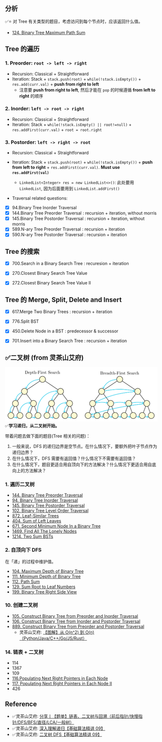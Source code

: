 ## 分析
✅⭐ 对 Tree 有关类型的题目，考虑访问到每个节点时，应该返回什么值。
* [124. Binary Tree Maximum Path Sum](https://leetcode.com/problems/binary-tree-maximum-path-sum/)

## Tree 的遍历
### 1. **Preorder**: `root -> left -> right`
* Recursion: Classical + Straightforward
* Iteration: Stack + `stack.push(root)` + `while(!stack.isEmpty())` + `res.add(curr.val)` + **push from right to left**
    * 注意要 **push from right to left**, 然后才能在 `pop` 的时候遵循 **from left to right** 的顺序

### 2. **Inorder**: `left -> root -> right`
* Recursion: Classical + Straightforward
* Iteration: Stack + `while(!stack.isEmpty() || root!=null)` + `res.addFirst(curr.val)` + `root = root.right`

### 3. **Postorder**: `left -> right -> root`
* Recursion: Classical + Straightforward
* Iteration: Stack + `stack.push(root)` + `while(!stack.isEmpty())` + **push from left to right** + `res.addFirst(curr.val)`. **Must use `res.addFirst(val)`**
    * `LinkedList<Integer> res = new LinkedList<>()`: 此处要用 `LinkedList`, 因为后面要用到 `LinkedList.addFirst()`

* Traversal related questions:
- [x] 94.Binary Tree Inorder Traversal
- [x] 144.Binary Tree Preorder Traversal    : recursion + iteration, without morris
- [x] 145.Binary Tree Postorder Traversal   : recursion + iteration, without morris
- [x] 589.N-ary Tree Preorder Traversal     : recursion + iteration
- [x] 590.N-ary Tree Postorder Traversal    : recursion + iteration

## Tree 的搜索
- [x] 700.Search in a Binary Search Tree    : recuresion + iteration
- [x] 270.Closest Binary Search Tree Value
- [x] 272.Closest Binary Search Tree Value II


## Tree 的 Merge, Split, Delete and Insert
- [x] 617.Merge Two Binary Trees    : recursion + iteration
- [x] 776.Split BST
- [x] 450.Delete Node in a BST      : predecessor & successor
- [x] 701.Insert into a Binary Search Tree  : recursion + iteration


## ✅二叉树 (from 灵茶山艾府)
![](images/Tree_DFS_BFS.png)
✅**学习递归，从二叉树开始。**

带着问题去做下面的题目(Tree 相关的问题)：
1. 一般来说，DFS 的递归边界是空节点。在什么情况下，要额外把叶子节点作为递归边界？
2. 在什么情况下，DFS 需要有返回值？什么情况下不需要有返回值？
3. 在什么情况下，题目更适合用自顶向下的方法解决？什么情况下更适合用自底向上的方法解决？


### 1. 遍历二叉树
* [144. Binary Tree Preorder Traversal](https://leetcode.com/problems/binary-tree-preorder-traversal/)
* [94. Binary Tree Inorder Traversal](https://leetcode.com/problems/binary-tree-inorder-traversal/)
* [145. Binary Tree Postorder Traversal](https://leetcode.com/problems/binary-tree-postorder-traversal/)
* [102. Binary Tree Level Order Traversal](https://leetcode.com/problems/binary-tree-level-order-traversal/)
* [872. Leaf-Similar Trees](https://leetcode.com/problems/leaf-similar-trees/description/)
* [404. Sum of Left Leaves](https://leetcode.com/problems/sum-of-left-leaves/description/)
* [671. Second Minimum Node In a Binary Tree](https://leetcode.com/problems/second-minimum-node-in-a-binary-tree/description/)
* [1469. Find All The Lonely Nodes](https://leetcode.com/problems/find-all-the-lonely-nodes/description/)
* [1214. Two Sum BSTs](https://leetcode.com/problems/two-sum-bsts/)


### 2. 自顶向下 DFS
在「递」的过程中维护值。
* [104. Maximum Depth of Binary Tree](https://leetcode.com/problems/maximum-depth-of-binary-tree/)
* [111. Minimum Depth of Binary Tree](https://leetcode.com/problems/minimum-depth-of-binary-tree/)
* [112. Path Sum](https://leetcode.com/problems/path-sum/)
* [129. Sum Root to Leaf Numbers](https://leetcode.com/problems/sum-root-to-leaf-numbers/)
* [199. Binary Tree Right Side View](https://leetcode.com/problems/binary-tree-right-side-view/)


### 10. 创建二叉树
* [105. Construct Binary Tree from Preorder and Inorder Traversal](https://leetcode.com/problems/construct-binary-tree-from-preorder-and-inorder-traversal/)
* [106. Construct Binary Tree from Inorder and Postorder Traversal](https://leetcode.com/problems/construct-binary-tree-from-inorder-and-postorder-traversal/)
* [889. Construct Binary Tree from Preorder and Postorder Traversal](https://leetcode.com/problems/construct-binary-tree-from-preorder-and-postorder-traversal/)
  * 灵茶山艾府: [【图解】从 O(n^2) 到 O(n)（Python/Java/C++/Go/JS/Rust）](https://leetcode.cn/problems/construct-binary-tree-from-preorder-and-inorder-traversal/solutions/2646359/tu-jie-cong-on2-dao-onpythonjavacgojsrus-aob8/)


### 14. 链表 + 二叉树
* 114
* 1367
* 109
* [116.Populating Next Right Pointers in Each Node](https://leetcode.com/problems/populating-next-right-pointers-in-each-node/solution/)
* [117. Populating Next Right Pointers in Each Node II](https://leetcode.com/problems/populating-next-right-pointers-in-each-node-ii/)
* 426

## Reference
* ✅灵茶山艾府: [分享丨【题单】链表、二叉树与回溯（前后指针/快慢指针/DFS/BFS/直径/LCA/一般树）](https://leetcode.cn/discuss/post/3142882/fen-xiang-gun-ti-dan-lian-biao-er-cha-sh-6srp/)
* ✅灵茶山艾府: [深入理解递归【基础算法精讲 09】](https://leetcode.cn/problems/construct-binary-tree-from-inorder-and-postorder-traversal/solutions/2647794/tu-jie-cong-on2-dao-onpythonjavacgojsrus-w8ny/)
* ✅灵茶山艾府: [二叉树 DFS【基础算法精讲 09】](https://www.bilibili.com/video/BV1UD4y1Y769/)